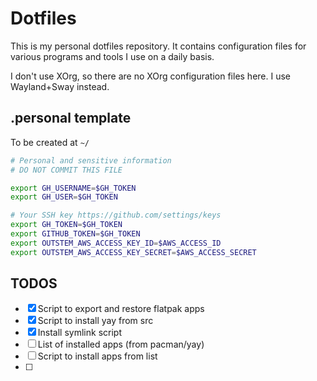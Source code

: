 # Dotfiles

This is my personal dotfiles repository. It contains configuration files for various programs and tools I use on a daily basis.

I don't use XOrg, so there are no XOrg configuration files here. I use Wayland+Sway instead.

## .personal template

To be created at `~/`

```bash
# Personal and sensitive information
# DO NOT COMMIT THIS FILE

export GH_USERNAME=$GH_TOKEN
export GH_USER=$GH_TOKEN

# Your SSH key https://github.com/settings/keys
export GH_TOKEN=$GH_TOKEN
export GITHUB_TOKEN=$GH_TOKEN
export OUTSTEM_AWS_ACCESS_KEY_ID=$AWS_ACCESS_ID
export OUTSTEM_AWS_ACCESS_KEY_SECRET=$AWS_ACCESS_SECRET
```

## TODOS

- [x] Script to export and restore flatpak apps
- [x] Script to install yay from src
- [x] Install symlink script
- [ ] List of installed apps (from pacman/yay)
- [ ] Script to install apps from list
- [ ] 